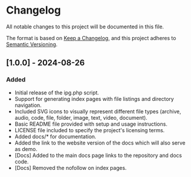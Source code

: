 # Changelog

All notable changes to this project will be documented in this file.

The format is based on [Keep a Changelog](https://keepachangelog.com/en/1.0.0/), and this project adheres to [Semantic Versioning](https://semver.org/spec/v2.0.0.html).

## [1.0.0] - 2024-08-26
### Added
- Initial release of the ipg.php script.
- Support for generating index pages with file listings and directory navigation.
- Included SVG icons to visually represent different file types (archive, audio, code, file, folder, image, text, video, document).
- Basic README file provided with setup and usage instructions.
- LICENSE file included to specify the project's licensing terms.
- Added docs/* for documentation.
- Added the link to the website version of the docs which will also serve as demo.
- \[Docs\] Added to the main docs page links to the repository and docs code.
- \[Docs\] Removed the nofollow on index pages.
